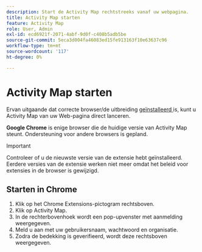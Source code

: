 ```yaml
---
description: Start de Activity Map rechtstreeks vanaf uw webpagina.
title: Activity Map starten
feature: Activity Map
role: User, Admin
exl-id: ecd6921f-2071-4abf-9d0f-c408b5adb5be
source-git-commit: 5eca3d004fa46083ed15fe913163f10e63637c96
workflow-type: tm+mt
source-wordcount: '117'
ht-degree: 0%

---
```


# Activity Map starten

Ervan uitgaande dat correcte browser/de uitbreiding [ geïnstalleerd ](../getting-started.md) is, kunt u Activity Map van uw Web-pagina direct lanceren.

**Google Chrome** is enige browser die de huidige versie van Activity Map steunt. Ondersteuning voor andere browsers is gepland.

>[!IMPORTANT]
>Controleer of u de nieuwste versie van de extensie hebt geïnstalleerd. Eerdere versies van de extensie werken niet meer omdat het beleid voor extensies in de browser is gewijzigd.

## Starten in Chrome

1. Klik op het Chrome Extensions-pictogram rechtsboven.
1. Klik op Activity Map.
1. In de rechterbovenhoek wordt een pop-upvenster met aanmelding weergegeven.
1. Meld u aan met uw gebruikersnaam, wachtwoord en organisatie.
1. Zodra de bedekking is geverifieerd, wordt deze rechtsboven weergegeven.
